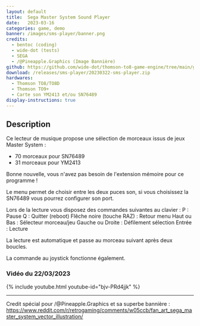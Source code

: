 ```yaml
---
layout: default
title:  Sega Master System Sound Player
date:   2023-03-16
categories: game, demo
banner: /images/sms-player/banner.png
credits:
  - bentoc (coding)
  - wide-dot (tests)
  - SEGA
  - /@Pineapple.Graphics (Image Bannière)
github: https://github.com/wide-dot/thomson-to8-game-engine/tree/main/game-projects/sms-player
download: /releases/sms-player/20230322-sms-player.zip
hardwares: 
  - Thomson TO8/TO8D
  - Thomson TO9+
  - Carte son YM2413 et/ou SN76489
display-instructions: true
---
```

 

## Description

Ce lecteur de musique propose une sélection de morceaux issus de jeux Master System :
- 70 morceaux pour SN76489
- 31 morceaux pour YM2413

Bonne nouvelle, vous n'avez pas besoin de l'extension mémoire pour ce programme !

Le menu permet de choisir entre les deux puces son, si vous choisissez la SN76489 vous pourrez configurer son port.

Lors de la lecture vous disposez des commandes suivantes au clavier :
P : Pause
Q : Quitter (reboot)
Flêche noire (touche RAZ) : Retour menu
Haut ou Bas : Sélecteur morceau/jeu
Gauche ou Droite : Défilement sélection
Entrée : Lecture

La lecture est automatique et passe au morceau suivant après deux boucles.

La commande au joystick fonctionne également.

### Vidéo du 22/03/2023

{% include youtube.html youtube-id="bjv-PRd4jjk" %}

---

Credit spécial pour /@Pineapple.Graphics et sa superbe bannière :
<https://www.reddit.com/r/retrogaming/comments/w05ccb/fan_art_sega_master_system_vector_illustration/>
							
